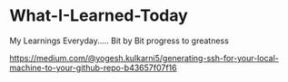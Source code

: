 # What-I-Learned-Today
My Learnings Everyday..... Bit by Bit progress to greatness

https://medium.com/@yogesh.kulkarni5/generating-ssh-for-your-local-machine-to-your-github-repo-b43657f07f16
